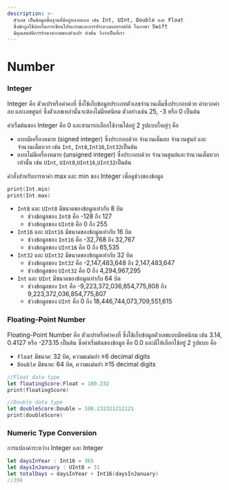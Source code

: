 ```yaml
---
description: >-
  ตัวเลข เป็นข้อมูลพื้นฐานที่มีอยู่หลายแบบ เช่น Int, UInt, Double และ Float
  ซึ่งมักถูกใช้บ่อยในการเขียนโปรแกรมและการประมวลผลทางสถิติ ในภาษา Swift
  มีคุณสมบัติการรักษาสภาพของตัวแปร ดังนั้น จึงจำเป็นที่เรา
---
```


# Number

### Integer

Integer คือ ตัวแปรหรือค่าคงที่ ซึ่งใช้เก็บข้อมูลประเภทตัวเลขจำนวนเต็มซึ่งประกอบด้วย ค่าบวกค่าลบ และเลขศูนย์ ซึ่งตัวเลขเหล่านั้นจะต้องไม่มีทศนิยม ตัวอย่างเช่น 25, -3 หรือ 0 เป็นต้น

ค่าเริ่มต้นของ Integer คือ 0 และสามารถเลือกใช้งานได้อยู่ 2 รูปแบบใหญ่ๆ คือ 

*  แบบมีเครื่องหมาย \(signed integer\) ซึ่งประกอบด้วย จำนวนเต็มลบ จำนวนศูนย์ และจำนวนเต็มบวก เช่น `Int`, `Int8`,`Int16`,`Int32`เป็นต้น
* แบบไม่มีเครื่องหมาย \(unsigned integer\) ซึ่งประกอบด้วย จำนวนศูนย์และจำนวนเต็มบวกเท่านั้น เช่น `UInt`, `UInt8`,`UInt16`,`UInt32`เป็นต้น

คำสั่งสำหรับการหาค่า max และ min ของ Integer เพื่อดูช่วงของข้อมูล

```swift
print(Int.min)
print(Int.max)
```

* `Int8` และ `UInt8` มีขนาดของข้อมูลเท่ากับ 8 บิต 
  * ช่วงข้อมูลของ `Int8` คือ -128 ถึง 127 
  * ช่วงข้อมูลของ `UInt8` คือ 0 ถึง 255 
* `Int16` และ `UInt16` มีขนาดของข้อมูลเท่ากับ 16 บิต 
  * ช่วงข้อมูลของ `Int16` คือ -32,768 ถึง 32,767 
  * ช่วงข้อมูลของ `UInt16` คือ 0 ถึง 65,535
* `Int32` และ `UInt32` มีขนาดของข้อมูลเท่ากับ 32 บิต 
  * ช่วงข้อมูลของ `Int32` คือ -2,147,483,648 ถึง 2,147,483,647 
  * ช่วงข้อมูลของ `UInt32` คือ 0 ถึง 4,294,967,295
* `Int` และ `UInt` มีขนาดของข้อมูลเท่ากับ 64 บิต 
  * ช่วงข้อมูลของ `Int` คือ  -9,223,372,036,854,775,808 ถึง 9,223,372,036,854,775,807 
  * ช่วงข้อมูลของ `UInt` คือ 0 ถึง 18,446,744,073,709,551,615

### Floating-Point Number

Floating-Point Number คือ ตัวแปรหรือค่าคงที่ ซึ่งใช้เก็บข้อมูลตัวเลขแบบมีทศนิยม เช่น 3.14,  0.4127 หรือ -273.15 เป็นต้น ซึ่งค่าเริ่มต้นของข้อมูล คือ 0.0 และมีให้เลือกใช้อยู่ 2 รูปแบบ คือ

* `Float` มีขนาด: 32 บิต, ความแม่นยำ ≥6 decimal digits
* `Double` มีขนาด: 64 บิต, ความแม่นยำ ≥15 decimal digits

```swift
//Float data type
let floatingScore:Float = 100.232
print(floatingScore)

//Double data type
let doubleScore:Double = 100.232321212121
print(doubleScore)
```

### Numeric Type Conversion

การแปลงค่าระหว่าง Integer และ Integer

```swift
let daysInYear : Int16 = 365
let daysInJanuary : UInt8 = 31
let totalDays = daysInYear + Int16(daysInJanuary)
//396
```

